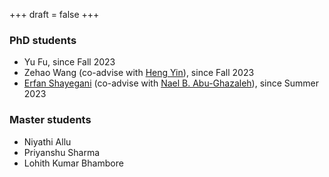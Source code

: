 +++
draft = false
+++

### PhD students 
- Yu Fu, since Fall 2023
- Zehao Wang (co-advise with [Heng Yin](https://www.cs.ucr.edu/~heng/)), since Fall 2023
- [Erfan Shayegani](https://erfanshayegani.github.io/) (co-advise with [Nael B. Abu-Ghazaleh](https://www.cs.ucr.edu/~nael/)), since Summer 2023


### Master students 
- Niyathi Allu 
- Priyanshu Sharma
- Lohith Kumar Bhambore


